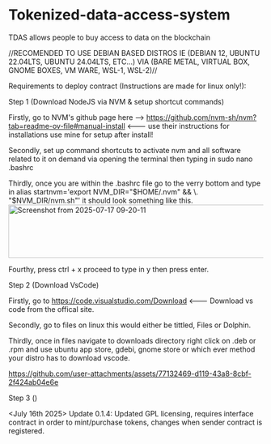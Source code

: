 # Tokenized-data-access-system
TDAS allows people to buy access to data on the blockchain

//RECOMENDED TO USE DEBIAN BASED DISTROS IE (DEBIAN 12, UBUNTU 22.04LTS, UBUNTU 24.04LTS, ETC...) VIA (BARE METAL, VIRTUAL BOX, GNOME BOXES, VM WARE, WSL-1, WSL-2)//

Requirements to deploy contract (Instructions are made for linux only!):

Step 1 (Download NodeJS via NVM & setup shortcut commands)

Firstly, go to NVM's github page here --> https://github.com/nvm-sh/nvm?tab=readme-ov-file#manual-install <--- use their instructions for installations use mine for setup after install!

Secondly, set up command shortcuts to activate nvm and all software related to it on demand via opening the terminal then typing in sudo nano .bashrc

Thirdly, once you are within the .bashrc file go to the verry bottom and type in alias startnvm='export NVM_DIR="$HOME/.nvm" && \. "$NVM_DIR/nvm.sh"' it should look something like this.
<img width="779" height="105" alt="Screenshot from 2025-07-17 09-20-11" src="https://github.com/user-attachments/assets/9ccc7743-a27f-4f43-9a10-fc9038309960" />

Fourthy, press ctrl + x proceed to type in y then press enter.

Step 2 (Download VsCode)

Firstly, go to https://code.visualstudio.com/Download <--- Download vs code from the offical site.

Secondly, go to files on linux this would either be tittled, Files or Dolphin.

Thirdly, once in files navigate to downloads directory right click on .deb or .rpm and use ubuntu app store, gdebi, gnome store or which ever method your distro has to download vscode.

https://github.com/user-attachments/assets/77132469-d119-43a8-8cbf-2f424ab04e6e

Step 3 ()

<July 16th 2025>
Update 0.1.4: Updated GPL licensing, requires interface contract in order to mint/purchase tokens, changes when sender contract is registered.
